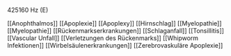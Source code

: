 425160 Hz (E)

[[Anophthalmos]]
[[Apoplexie]]
[[Apoplexy]]
[[Hirnschlag]]
[[Myelopathie]]
[[Myelopathie]]
[[Rückenmarkserkrankungen]]
[[Schlaganfall]]
[[Tonsillitis]]
[[Vascular Unfall]]
[[Verletzungen des Rückenmarks]]
[[Whipworm Infektionen]]
[[Wirbelsäulenerkrankungen]]
[[Zerebrovaskuläre Apoplexie]]
